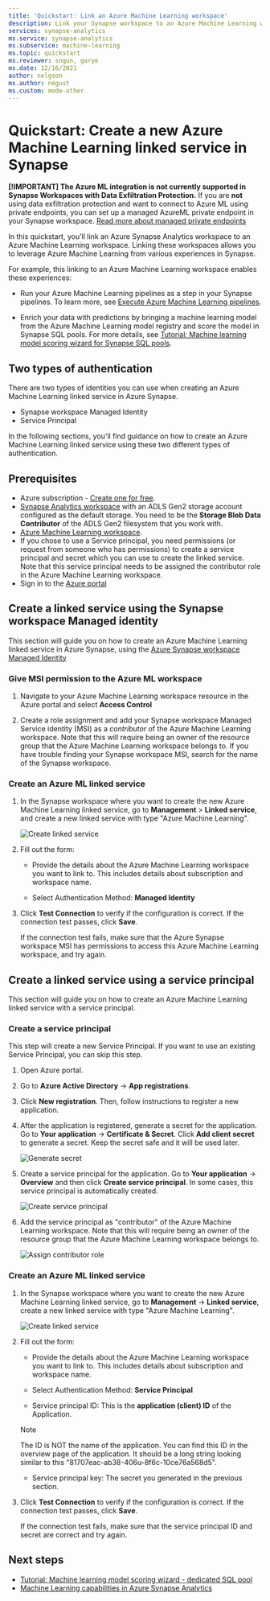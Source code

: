 ```yaml
---
title: 'Quickstart: Link an Azure Machine Learning workspace'
description: Link your Synapse workspace to an Azure Machine Learning workspace
services: synapse-analytics
ms.service: synapse-analytics
ms.subservice: machine-learning
ms.topic: quickstart
ms.reviewer: sngun, garye
ms.date: 12/16/2021
author: nelgson
ms.author: negust
ms.custom: mode-other
---
```

# Quickstart: Create a new Azure Machine Learning linked service in Synapse

**[!IMPORTANT] The Azure ML integration is not currently supported in Synapse Workspaces with Data Exfiltration Protection.** If you are **not** using data exfiltration protection and want to connect to Azure ML using private endpoints, you can set up a managed AzureML private endpoint in your Synapse workspace. [Read more about managed private endpoints](../security/how-to-create-managed-private-endpoints.md)


In this quickstart, you'll link an Azure Synapse Analytics workspace to an Azure Machine Learning workspace. Linking these workspaces allows you to leverage Azure Machine Learning from various experiences in Synapse.

For example, this linking to an Azure Machine Learning workspace enables these experiences:

- Run your Azure Machine Learning pipelines as a step in your Synapse pipelines. To learn more, see [Execute Azure Machine Learning pipelines](../../data-factory/transform-data-machine-learning-service.md).

- Enrich your data with predictions by bringing a machine learning model from the Azure Machine Learning model registry and score the model in Synapse SQL pools. For more details, see [Tutorial: Machine learning model scoring wizard for Synapse SQL pools](tutorial-sql-pool-model-scoring-wizard.md).

## Two types of authentication
There are two types of identities you can use when creating an Azure Machine Learning linked service in Azure Synapse.
* Synapse workspace Managed Identity
* Service Principal

In the following sections, you'll find guidance on how to create an Azure Machine Learning linked service using these two different types of authentication.

## Prerequisites

- Azure subscription - [Create one for free](https://azure.microsoft.com/free/).
- [Synapse Analytics workspace](../get-started-create-workspace.md) with an ADLS Gen2 storage account configured as the default storage. You need to be the **Storage Blob Data Contributor** of the ADLS Gen2 filesystem that you work with.
- [Azure Machine Learning workspace](../../machine-learning/how-to-manage-workspace.md).
- If you chose to use a Service principal, you need permissions (or request from someone who has permissions) to create a service principal and secret which you can use to create the linked service. Note that this service principal needs to be assigned the contributor role in the Azure Machine Learning workspace.
- Sign in to the [Azure portal](https://portal.azure.com/)

## Create a linked service using the Synapse workspace Managed identity

This section will guide you on how to create an Azure Machine Learning linked service in Azure Synapse, using the [Azure Synapse workspace Managed Identity](../../data-factory/data-factory-service-identity.md?context=/azure/synapse-analytics/context/context&tabs=synapse-analytics)

### Give MSI permission to the Azure ML workspace

1. Navigate to your Azure Machine Learning workspace resource in the Azure portal and select **Access Control**

1. Create a role assignment and add your Synapse workspace Managed Service identity (MSI) as a *contributor* of the Azure Machine Learning workspace. Note that this will require being an owner of the resource group that the Azure Machine Learning workspace belongs to. If you have trouble finding your Synapse workspace MSI, search for the name of the Synapse workspace.

### Create an Azure ML linked service

1. In the Synapse workspace where you want to create the new Azure Machine Learning linked service, go to **Management** > **Linked service**, and create a new linked service with type "Azure Machine Learning".

   ![Create linked service](media/quickstart-integrate-azure-machine-learning/quickstart-integrate-azure-machine-learning-create-linked-service-00a.png)

2. Fill out the form:

   - Provide the details about the Azure Machine Learning workspace you want to link to. This includes details about subscription and workspace name.
   
   - Select Authentication Method: **Managed Identity**
  
3. Click **Test Connection** to verify if the configuration is correct. If the connection test passes, click **Save**.

   If the connection test fails, make sure that the Azure Synapse workspace MSI has permissions to access this Azure Machine Learning workspace, and try again.

## Create a linked service using a service principal

This section will guide you on how to create an Azure Machine Learning linked service with a service principal.

### Create a service principal

This step will create a new Service Principal. If you want to use an existing Service Principal, you can skip this step.

1. Open Azure portal. 

1. Go to **Azure Active Directory** -> **App registrations**.

1. Click **New registration**. Then, follow instructions to register a new application.

1. After the application is registered, generate a secret for the application. Go to **Your application** -> **Certificate & Secret**. Click **Add client secret** to generate a secret. Keep the secret safe and it will be used later.

   ![Generate secret](media/quickstart-integrate-azure-machine-learning/quickstart-integrate-azure-machine-learning-createsp-00a.png)

1. Create a service principal for the application. Go to **Your application** -> **Overview** and then click **Create service principal**. In some cases, this service principal is automatically created.

   ![Create service principal](media/quickstart-integrate-azure-machine-learning/quickstart-integrate-azure-machine-learning-createsp-00b.png)

1. Add the service principal as "contributor" of the Azure Machine Learning workspace. Note that this will require being an owner of the resource group that the Azure Machine Learning workspace belongs to.

   ![Assign contributor role](media/quickstart-integrate-azure-machine-learning/quickstart-integrate-azure-machine-learning-createsp-00c.png)

### Create an Azure ML linked service

1. In the Synapse workspace where you want to create the new Azure Machine Learning linked service, go to **Management** -> **Linked service**, create a new linked service with type "Azure Machine Learning".

   ![Create linked service](media/quickstart-integrate-azure-machine-learning/quickstart-integrate-azure-machine-learning-create-linked-service-00a.png)

2. Fill out the form:

   - Provide the details about the Azure Machine Learning workspace you want to link to. This includes details about subscription and workspace name.

   - Select Authentication Method: **Service Principal**

   - Service principal ID: This is the **application (client) ID** of the Application.

   > [!NOTE]
   > The ID is NOT the name of the application. You can find this ID in the overview page of the application. It should be a long string looking similar to this "81707eac-ab38-406u-8f6c-10ce76a568d5".

   - Service principal key: The secret you generated in the previous section.

3. Click **Test Connection** to verify if the configuration is correct. If the connection test passes, click **Save**.

   If the connection test fails, make sure that the service principal ID and secret are correct and try again.

## Next steps

- [Tutorial: Machine learning model scoring wizard - dedicated SQL pool](tutorial-sql-pool-model-scoring-wizard.md)
- [Machine Learning capabilities in Azure Synapse Analytics](what-is-machine-learning.md)

